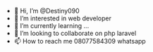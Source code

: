 - 👋 Hi, I’m @Destiny090
- 👀 I’m interested in web developer
- 🌱 I’m currently learning ...
- 💞️ I’m looking to collaborate on php laravel
- 📫 How to reach me 08077584309 whatsapp

<!---
Destiny090/Destiny090 is a ✨ special ✨ repository because its `README.md` (this file) appears on your GitHub profile.
You can click the Preview link to take a look at your changes.
--->
